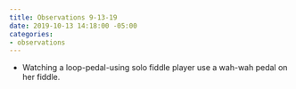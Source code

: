 ```yaml
---
title: Observations 9-13-19
date: 2019-10-13 14:18:00 -05:00
categories:
- observations
---
```


- Watching a loop-pedal-using solo fiddle player use a wah-wah pedal on her fiddle.